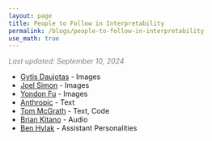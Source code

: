 ```yaml
---
layout: page
title: People to Follow in Interpretability
permalink: /blogs/people-to-follow-in-interpretability
use_math: true
---
```


<p style="color: gray;"><em>Last updated: September 10, 2024</em></p>

- [Gytis Daujotas](https://x.com/gytdau) - Images
- [Joel Simon](https://x.com/_joelsimon/status/1831777936816664679) - Images
- [Yondon Fu](https://x.com/YondonFu/status/1808282465217532191) - Images
- [Anthropic](https://www.anthropic.com/research#interpretability) - Text
- [Tom McGrath](https://x.com/banburismus_) - Text, Code
- [Brian Kitano](https://x.com/BrianKitano) - Audio
- [Ben Hylak](https://x.com/benhylak) - Assistant Personalities
